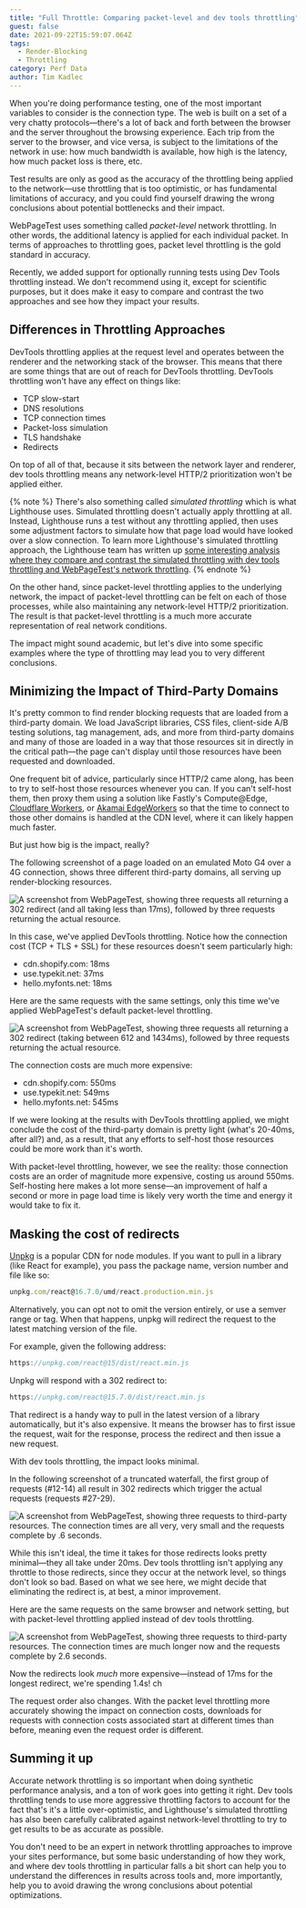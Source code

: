 ```yaml
---
title: "Full Throttle: Comparing packet-level and dev tools throttling"
guest: false
date: 2021-09-22T15:59:07.064Z
tags:
  - Render-Blocking
  - Throttling
category: Perf Data
author: Tim Kadlec
---
```

When you're doing performance testing, one of the most important variables to consider is the connection type. The web is built on a set of a very chatty protocols—there's a lot of back and forth between the browser and the server throughout the browsing experience. Each trip from the server to the browser, and vice versa, is subject to the limitations of the network in use: how much bandwidth is available, how high is the latency, how much packet loss is there, etc.

Test results are only as good as the accuracy of the throttling being applied to the network—use throttling that is too optimistic, or has fundamental limitations of accuracy, and you could find yourself drawing the wrong conclusions about potential bottlenecks and their impact.

WebPageTest uses something called *packet-level* network throttling. In other words, the additional latency is applied for each individual packet. In terms of approaches to throttling goes, packet level throttling is the gold standard in accuracy.

Recently, we added support for optionally running tests using Dev Tools throttling instead. We don't recommend using it, except for scientific purposes, but it does make it easy to compare and contrast the two approaches and see how they impact your results.

## Differences in Throttling Approaches

DevTools throttling applies at the request level and operates between the renderer and the networking stack of the browser. This means that there are some things that are out of reach for DevTools throttling. DevTools throttling won't have any effect on things like:

* TCP slow-start
* DNS resolutions
* TCP connection times
* Packet-loss simulation
* TLS handshake
* Redirects

On top of all of that, because it sits between the network layer and renderer, dev tools throttling means any network-level HTTP/2 prioritization won't be applied either.

{% note %}
There's also something called *simulated throttling* which is what Lighthouse uses. Simulated throttling doesn't actually apply throttling at all. Instead, Lighthouse runs a test without any throttling applied, then uses some adjustment factors to simulate how that page load would have looked over a slow connection. To learn more Lighthouse's simulated throttling approach, the Lighthouse team has written up [some interesting analysis where they compare and contrast the simulated throttling with dev tools throttling and WebPageTest's network throttling](https://docs.google.com/document/d/1BqtL-nG53rxWOI5RO0pItSRPowZVnYJ_gBEQCJ5EeUE/edit).
{% endnote %}

On the other hand, since packet-level throttling applies to the underlying network, the impact of packet-level throttling can be felt on each of those processes, while also maintaining any network-level HTTP/2 prioritization. The result is that packet-level throttling is a much more accurate representation of real network conditions.

The impact might sound academic, but let's dive into some specific examples where the type of throttling may lead you to very different conclusions.

## Minimizing the Impact of Third-Party Domains

It's pretty common to find render blocking requests that are loaded from a third-party domain. We load JavaScript libraries, CSS files, client-side A/B testing solutions, tag management, ads, and more from third-party domains and many of those are loaded in a way that those resources sit in directly in the critical path—the page can't display until those resources have been requested and downloaded.

One frequent bit of advice, particularly since HTTP/2 came along, has been to try to self-host those resources whenever you can. If you can't self-host them, then proxy them using a solution like Fastly's Compute@Edge, [Cloudflare Workers](https://workers.cloudflare.com/), or [Akamai EdgeWorkers](https://developer.akamai.com/akamai-edgeworkers-overview) so that the time to connect to those other domains is handled at the CDN level, where it can likely happen much faster.

But just how big is the impact, really?

The following screenshot of a page loaded on an emulated Moto G4 over a 4G connection, shows three different third-party domains, all serving up render-blocking resources.

![A screenshot from WebPageTest, showing three requests all returning a 302 redirect (and all taking less than 17ms), followed by three requests returning the actual resource.](https://res.cloudinary.com/webpagetest/image/upload/v1632326492/302-redirect-dt-throttle.png "Wide:")

In this case, we've applied DevTools throttling. Notice how the connection cost (TCP + TLS + SSL) for these resources doesn't seem particularly high:

* cdn.shopify.com: 18ms
* use.typekit.net: 37ms
* hello.myfonts.net: 18ms

Here are the same requests with the same settings, only this time we've applied WebPageTest's default packet-level throttling.

![A screenshot from WebPageTest, showing three requests all returning a 302 redirect (taking between 612 and 1434ms), followed by three requests returning the actual resource.](https://res.cloudinary.com/webpagetest/image/upload/v1632326492/302-redirect-wpt-throttle.png "Wide:")

The connection costs are much more expensive:

* cdn.shopify.com: 550ms
* use.typekit.net: 549ms
* hello.myfonts.net: 545ms

If we were looking at the results with DevTools throttling applied, we might conclude the cost of the third-party domain is pretty light (what's 20-40ms, after all?) and, as a result, that any efforts to self-host those resources could be more work than it's worth.

With packet-level throttling, however, we see the reality: those connection costs are an order of magnitude more expensive, costing us around 550ms. Self-hosting here makes a lot more sense—an improvement of half a second or more in page load time is likely very worth the time and energy it would take to fix it.

## Masking the cost of redirects

[Unpkg](https://unpkg.com/) is a popular CDN for node modules. If you want to pull in a library (like React for example), you pass the package name, version number and file like so:

```jsx
unpkg.com/react@16.7.0/umd/react.production.min.js
```

Alternatively, you can opt not to omit the version entirely, or use a semver range or tag. When that happens, unpkg will redirect the request to the latest matching version of the file.

For example, given the following address:

```jsx
https://unpkg.com/react@15/dist/react.min.js
```

Unpkg will respond with a 302 redirect to:

```jsx
https://unpkg.com/react@15.7.0/dist/react.min.js
```

That redirect is a handy way to pull in the latest version of a library automatically, but it's also expensive. It means the browser has to first issue the request, wait for the response, process the redirect and then issue a new request.

With dev tools throttling, the impact looks minimal.

In the following screenshot of a truncated waterfall, the first group of requests (#12-14) all result in 302 redirects which trigger the actual requests (requests #27-29).

![A screenshot from WebPageTest, showing three requests to third-party resources. The connection times are all very, very small and the requests complete by .6 seconds.](https://res.cloudinary.com/webpagetest/image/upload/v1632326492/blocking-3rd-party-dt-throttle.png "Wide:")

While this isn't ideal, the time it takes for those redirects looks pretty minimal—they all take under 20ms. Dev tools throttling isn't applying any throttle to those redirects, since they occur at the network level, so things don't look so bad. Based on what we see here, we might decide that eliminating the redirect is, at best, a minor improvement.

Here are the same requests on the same browser and network setting, but with packet-level throttling applied instead of dev tools throttling.

![A screenshot from WebPageTest, showing three requests to third-party resources. The connection times are much longer now and the requests complete by 2.6 seconds.](https://res.cloudinary.com/webpagetest/image/upload/v1632326492/blocking-3rd-party-wpt-throttle.png "Wide:")

Now the redirects look *much* more expensive—instead of 17ms for the longest redirect, we're spending 1.4s! ch

The request order also changes. With the packet level throttling more accurately showing the impact on connection costs, downloads for requests with connection costs associated start at different times than before, meaning even the request order is different.

## Summing it up

Accurate network throttling is so important when doing synthetic performance analysis, and a ton of work goes into getting it right. Dev tools throttling tends to use more aggressive throttling factors to account for the fact that's it's a little over-optimistic, and Lighthouse's simulated throttling has also been carefully calibrated against network-level throttling to try to get results to be as accurate as possible.

You don't need to be an expert in network throttling approaches to improve your sites performance, but some basic understanding of how they work, and where dev tools throttling in particular falls a bit short can help you to understand the differences in results across tools and, more importantly, help you to avoid drawing the wrong conclusions about potential optimizations.